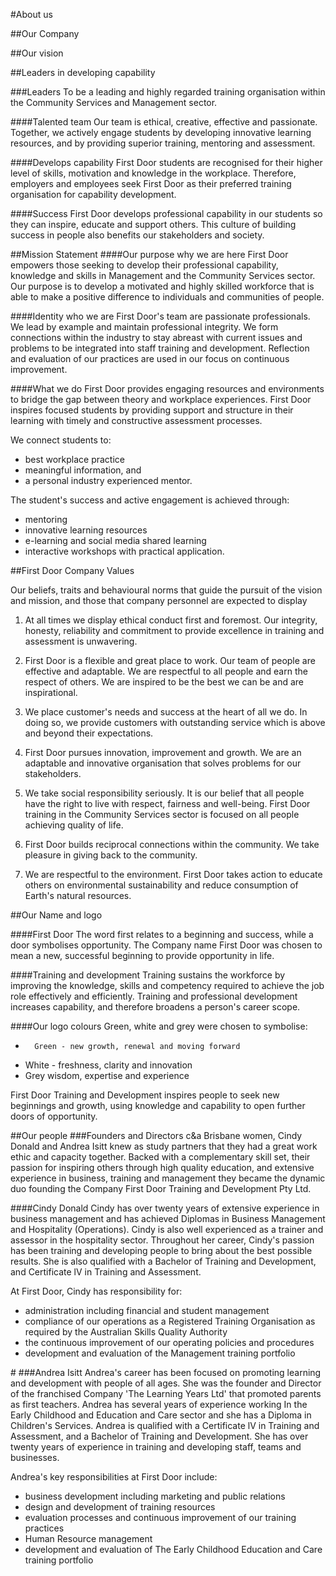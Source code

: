 #About us 

##Our Company

##Our vision

##Leaders in developing capability
<div id="leaders"></div>
###Leaders
To be a leading and highly regarded training organisation within the Community Services and Management sector.

####Talented team
Our team is ethical, creative, effective and passionate. Together, we actively engage students by developing innovative learning resources, and by providing superior training, mentoring and assessment.

####Develops capability
First Door students are recognised for their higher level of skills, motivation and knowledge in the workplace. Therefore, employers and employees seek First Door as their preferred training organisation for capability development.

####Success
First Door develops professional capability in our students so they can inspire, educate and support others. This culture of building success in people also benefits our stakeholders and society.






<div id="mission"></div>
##Mission Statement
####Our purpose  why we are here
First Door empowers those seeking to develop their professional capability, knowledge and skills in Management and the Community Services sector. Our purpose is to develop a motivated and highly skilled workforce that is able to make a positive difference to individuals and communities of people.

####Identity  who we are
First Door's team are passionate professionals. We lead by example and maintain professional integrity. We form connections within the industry to stay abreast with current issues and problems to be integrated into staff training and development. Reflection and evaluation of our practices are used in our focus on continuous improvement.

####What we do
First Door provides engaging resources and environments to bridge the gap between theory and workplace experiences. First Door inspires focused students by providing support and structure in their learning with timely and constructive assessment processes.

We connect students to:

- best workplace practice
-	meaningful information, and 
-	a personal industry experienced mentor. 

The student's success and active engagement is achieved through:

-	mentoring
-	innovative learning resources
-	e-learning and social media shared learning
-	interactive workshops with practical application. 




<div id="values"></div>
##First Door Company Values

Our beliefs, traits and behavioural norms that guide the pursuit of the vision and mission, and those that company personnel are expected to display

1.	At all times we display ethical conduct first and foremost. Our integrity, honesty, reliability and commitment to provide excellence in training and assessment is unwavering.

2.	First Door is a flexible and great place to work. Our team of people are effective and adaptable. We are respectful to all people and earn the respect of others. We are inspired to be the best we can be and are inspirational.

3.	We place customer's needs and success at the heart of all we do. In doing so, we provide customers with outstanding service which is above and beyond their expectations.

4.	First Door pursues innovation, improvement and growth. We are an adaptable and innovative organisation that solves problems for our stakeholders.

5.	We take social responsibility seriously. It is our belief that all people have the right to live with respect, fairness and well-being. First Door training in the Community Services sector is focused on all people achieving quality of life.

6.	First Door builds reciprocal connections within the community. We take pleasure in giving back to the community.

7.	We are respectful to the environment. First Door takes action to educate others on environmental sustainability and reduce consumption of Earth's natural resources.




<div id="namelogo"></div>
##Our Name and logo

####First Door
The word first relates to a beginning and success, while a door symbolises opportunity. The Company name First Door was chosen to mean a new, successful beginning to provide opportunity in life.

####Training and development
Training sustains the workforce by improving the knowledge, skills and competency required to achieve the job role effectively and efficiently. Training and professional development increases capability, and therefore broadens a person's career scope.

####Our logo colours 
Green, white and grey were chosen to symbolise:

-       Green - new growth, renewal and moving forward
-	White - freshness, clarity and  innovation
-	Grey  wisdom, expertise and experience

First Door Training and Development inspires people to seek new beginnings and growth, using knowledge and capability to open further doors of opportunity.


 
<div id="people"></div>
##Our people
###Founders and Directors  c&a 
Brisbane women, Cindy Donald and Andrea Isitt knew as study partners that they had a great work ethic and capacity together. Backed with a complementary skill set, their passion for inspiring others through high quality education, and extensive experience in business, training and management they became the dynamic duo founding the Company First Door Training and Development Pty Ltd. 

####Cindy Donald 
Cindy has over twenty years of extensive experience in business management and has achieved Diplomas in Business Management and Hospitality (Operations). Cindy is also well experienced as a trainer and assessor in the hospitality sector. Throughout her career, Cindy's passion has been training and developing people to bring about the best possible results. She is also qualified with a Bachelor of Training and Development, and Certificate lV in Training and Assessment.

At First Door, Cindy has responsibility for: 

- administration including financial and student management
- compliance of our operations as a Registered Training Organisation as required by the Australian Skills Quality Authority
- the continuous improvement of our operating policies and procedures
- development and evaluation of the Management training portfolio

#<a id="bal"></a>
###Andrea Isitt
Andrea's career has been focused on promoting learning and development with people of all ages. She was the founder and Director of the franchised Company 'The Learning Years Ltd' that promoted parents as first teachers. Andrea has several years of experience working In the Early Childhood and Education and Care sector and she has a Diploma in Children's Services. Andrea is qualified with a Certificate lV in Training and Assessment, and a Bachelor of Training and Development. She has over twenty years of experience in training and developing staff, teams and businesses. 

Andrea's key responsibilities at First Door include:

- 	business development including marketing and public relations
- 	design and development of training resources
- 	evaluation processes and continuous improvement of our training practices
- 	Human Resource management
- 	development  and evaluation of The Early Childhood Education and Care training portfolio

